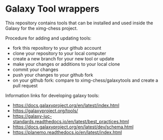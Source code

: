 Galaxy Tool wrappers
====================

This repository contains tools that can be installed and used inside the Galaxy for the ximg-chess project. 

Procedure for adding and updating tools:
  - fork this repository to your github account
  - clone your repository to your local computer
  - create a new branch for your new tool or update
  - make your changes or additions to your local clone
  - commit your changes
  - push your changes to your github fork
  - on your github fork: compare to ximg-chess/galaxytools and create a pull request
  
Information links for developing galaxy tools:
  - https://docs.galaxyproject.org/en/latest/index.html
  - https://galaxyproject.org/tools/
  - https://galaxy-iuc-standards.readthedocs.io/en/latest/best_practices.html
  - https://docs.galaxyproject.org/en/latest/dev/schema.html
  - https://planemo.readthedocs.io/en/latest/index.html
